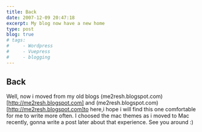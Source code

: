 ```yaml
---
title: Back
date: 2007-12-09 20:47:18
excerpt: My blog now have a new home
type: post
blog: true
# tags:
#     - Wordpress
#     - Vuepress
#     - blogging
---
```


## Back

Well, now i moved from my old blogs (me2resh.blogspot.com)[http://me2resh.blogspot.com] and (me2resh.blogspot.com)[http://me2resh.blogspot.com]to here,i hope i will find this one comfortable for me to write more often. 
I choosed the mac themes as i moved to Mac recently, gonna write a post later about that experience.
See you around :)